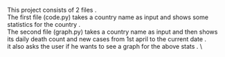This project consists of 2 files .\
The first file (code.py) takes a country name as input and shows some statistics for the country .\
The second file (graph.py) takes a country name as input and then shows its daily death count and new cases from 1st april to the current date . \
it also asks the user if he wants to see a graph for the above stats . \

